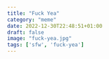 ```yaml
---
title: "Fuck Yea"
category: "meme"
date: 2022-12-30T22:48:51+01:00
draft: false
image: "fuck-yea.jpg"
tags: ['sfw', 'fuck-yea']
---
```


